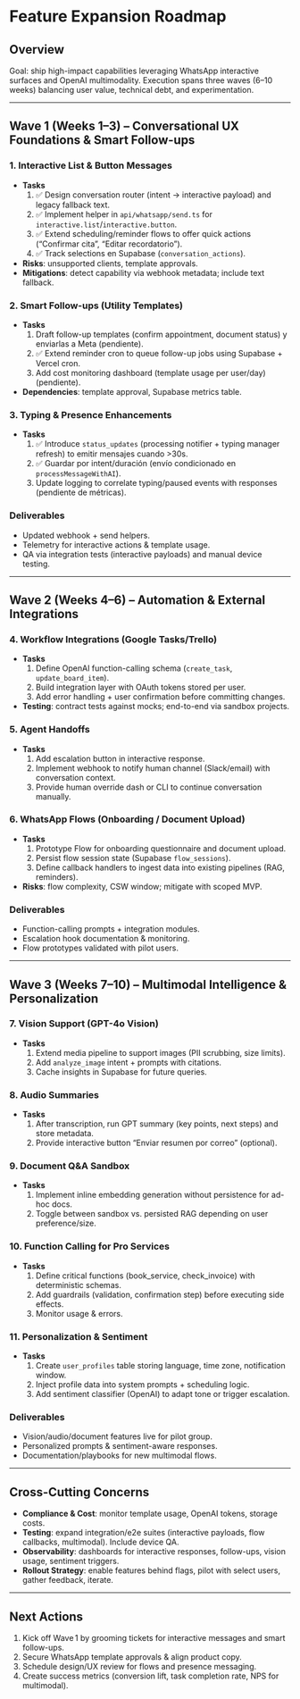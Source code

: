# Feature Expansion Roadmap

## Overview
Goal: ship high-impact capabilities leveraging WhatsApp interactive surfaces and OpenAI multimodality. Execution spans three waves (6–10 weeks) balancing user value, technical debt, and experimentation.

---
## Wave 1 (Weeks 1–3) – Conversational UX Foundations & Smart Follow-ups

### 1. Interactive List & Button Messages
- **Tasks**
  1. ✅ Design conversation router (intent → interactive payload) and legacy fallback text.
  2. ✅ Implement helper in `api/whatsapp/send.ts` for `interactive.list`/`interactive.button`.
  3. ✅ Extend scheduling/reminder flows to offer quick actions (“Confirmar cita”, “Editar recordatorio”).
  4. ✅ Track selections en Supabase (`conversation_actions`).
- **Risks**: unsupported clients, template approvals.
- **Mitigations**: detect capability via webhook metadata; include text fallback.

### 2. Smart Follow-ups (Utility Templates)
- **Tasks**
  1. Draft follow-up templates (confirm appointment, document status) y enviarlas a Meta (pendiente).
  2. ✅ Extend reminder cron to queue follow-up jobs using Supabase + Vercel cron.
  3. Add cost monitoring dashboard (template usage per user/day) (pendiente).
- **Dependencies**: template approval, Supabase metrics table.

### 3. Typing & Presence Enhancements
- **Tasks**
  1. ✅ Introduce `status_updates` (processing notifier + typing manager refresh) to emitir mensajes cuando >30s.
  2. ✅ Guardar por intent/duración (envío condicionado en `processMessageWithAI`).
  3. Update logging to correlate typing/paused events with responses (pendiente de métricas).

### Deliverables
- Updated webhook + send helpers.
- Telemetry for interactive actions & template usage.
- QA via integration tests (interactive payloads) and manual device testing.

---
## Wave 2 (Weeks 4–6) – Automation & External Integrations

### 4. Workflow Integrations (Google Tasks/Trello)
- **Tasks**
  1. Define OpenAI function-calling schema (`create_task`, `update_board_item`).
  2. Build integration layer with OAuth tokens stored per user.
  3. Add error handling + user confirmation before committing changes.
- **Testing**: contract tests against mocks; end-to-end via sandbox projects.

### 5. Agent Handoffs
- **Tasks**
  1. Add escalation button in interactive response.
  2. Implement webhook to notify human channel (Slack/email) with conversation context.
  3. Provide human override dash or CLI to continue conversation manually.

### 6. WhatsApp Flows (Onboarding / Document Upload)
- **Tasks**
  1. Prototype Flow for onboarding questionnaire and document upload.
  2. Persist flow session state (Supabase `flow_sessions`).
  3. Define callback handlers to ingest data into existing pipelines (RAG, reminders).
- **Risks**: flow complexity, CSW window; mitigate with scoped MVP.

### Deliverables
- Function-calling prompts + integration modules.
- Escalation hook documentation & monitoring.
- Flow prototypes validated with pilot users.

---
## Wave 3 (Weeks 7–10) – Multimodal Intelligence & Personalization

### 7. Vision Support (GPT-4o Vision)
- **Tasks**
  1. Extend media pipeline to support images (PII scrubbing, size limits).
  2. Add `analyze_image` intent + prompts with citations.
  3. Cache insights in Supabase for future queries.

### 8. Audio Summaries
- **Tasks**
  1. After transcription, run GPT summary (key points, next steps) and store metadata.
  2. Provide interactive button “Enviar resumen por correo” (optional).

### 9. Document Q&A Sandbox
- **Tasks**
  1. Implement inline embedding generation without persistence for ad-hoc docs.
  2. Toggle between sandbox vs. persisted RAG depending on user preference/size.

### 10. Function Calling for Pro Services
- **Tasks**
  1. Define critical functions (book_service, check_invoice) with deterministic schemas.
  2. Add guardrails (validation, confirmation step) before executing side effects.
  3. Monitor usage & errors.

### 11. Personalization & Sentiment
- **Tasks**
  1. Create `user_profiles` table storing language, time zone, notification window.
  2. Inject profile data into system prompts + scheduling logic.
  3. Add sentiment classifier (OpenAI) to adapt tone or trigger escalation.

### Deliverables
- Vision/audio/document features live for pilot group.
- Personalized prompts & sentiment-aware responses.
- Documentation/playbooks for new multimodal flows.

---
## Cross-Cutting Concerns
- **Compliance & Cost**: monitor template usage, OpenAI tokens, storage costs.
- **Testing**: expand integration/e2e suites (interactive payloads, flow callbacks, multimodal). Include device QA.
- **Observability**: dashboards for interactive responses, follow-ups, vision usage, sentiment triggers.
- **Rollout Strategy**: enable features behind flags, pilot with select users, gather feedback, iterate.

---
## Next Actions
1. Kick off Wave 1 by grooming tickets for interactive messages and smart follow-ups.
2. Secure WhatsApp template approvals & align product copy.
3. Schedule design/UX review for flows and presence messaging.
4. Create success metrics (conversion lift, task completion rate, NPS for multimodal).
